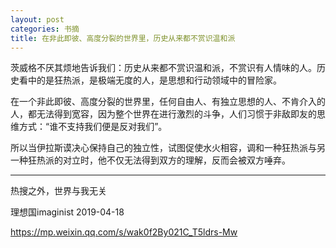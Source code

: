 ```yaml
---
layout: post
categories: 书摘
title: 在非此即彼、高度分裂的世界里，历史从来都不赏识温和派
---
```


茨威格不厌其烦地告诉我们：历史从来都不赏识温和派，不赏识有人情味的人。历史看中的是狂热派，是极端无度的人，是思想和行动领域中的冒险家。

在一个非此即彼、高度分裂的世界里，任何自由人、有独立思想的人、不肯介入的人，都无法得到宽容，因为整个世界在进行激烈的斗争，人们习惯于非敌即友的思维方式：“谁不支持我们便是反对我们”。

所以当伊拉斯谟决心保持自己的独立性，试图促使水火相容，调和一种狂热派与另一种狂热派的对立时，他不仅无法得到双方的理解，反而会被双方唾弃。

---

热搜之外，世界与我无关

理想国imaginist  2019-04-18

https://mp.weixin.qq.com/s/wak0f2By021C_T5ldrs-Mw
